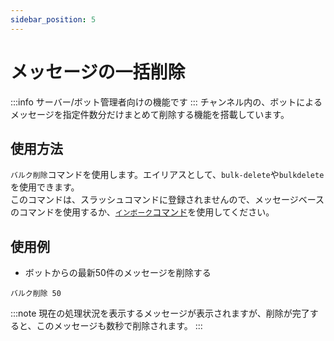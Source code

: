 ```yaml
---
sidebar_position: 5
---
```

# メッセージの一括削除
:::info
サーバー/ボット管理者向けの機能です
:::
チャンネル内の、ボットによるメッセージを指定件数分だけまとめて削除する機能を搭載しています。

## 使用方法
`バルク削除`コマンドを使用します。エイリアスとして、`bulk-delete`や`bulkdelete`を使用できます。  
このコマンドは、スラッシュコマンドに登録されませんので、メッセージベースのコマンドを使用するか、[`インボーク`コマンド](../commands/invoke.md)を使用してください。

## 使用例
- ボットからの最新50件のメッセージを削除する
```
バルク削除 50
```

:::note
現在の処理状況を表示するメッセージが表示されますが、削除が完了すると、このメッセージも数秒で削除されます。
:::
